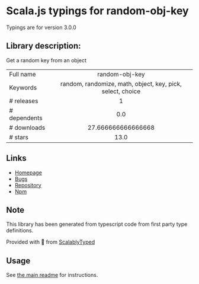 
# Scala.js typings for random-obj-key

Typings are for version 3.0.0

## Library description:
Get a random key from an object

|                    |                 |
| ------------------ | :-------------: |
| Full name          | random-obj-key |
| Keywords           | random, randomize, math, object, key, pick, select, choice |
| # releases         | 1 |
| # dependents       | 0.0 |
| # downloads        | 27.666666666666668 |
| # stars            | 13.0 |

## Links
- [Homepage](https://github.com/sindresorhus/random-obj-key#readme)
- [Bugs](https://github.com/sindresorhus/random-obj-key/issues)
- [Repository](https://github.com/sindresorhus/random-obj-key)
- [Npm](https://www.npmjs.com/package/random-obj-key)
    


## Note
This library has been generated from typescript code from first party type definitions.

Provided with :purple_heart: from [ScalablyTyped](https://github.com/oyvindberg/ScalablyTyped)

## Usage
See [the main readme](../../readme.md) for instructions.


